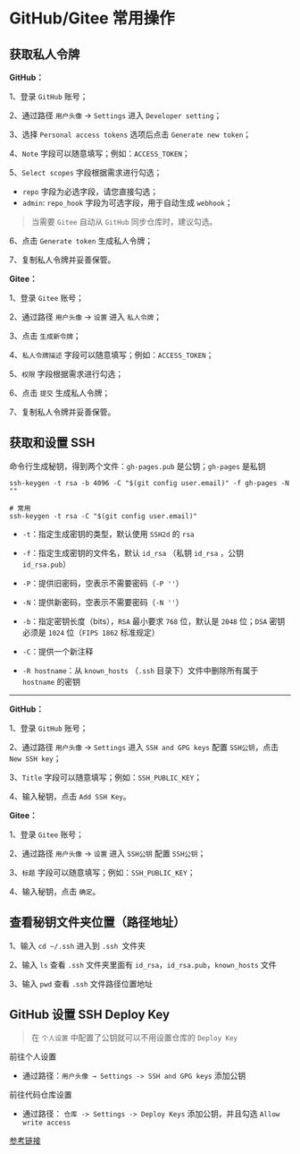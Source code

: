 # GitHub/Gitee 常用操作

## 获取私人令牌

**GitHub：**

1、登录 `GitHub` 账号；

2、通过路径 `用户头像` → `Settings` 进入 `Developer setting`；

3、选择 `Personal access tokens` 选项后点击 `Generate new token`；

4、`Note` 字段可以随意填写；例如：`ACCESS_TOKEN`；

5、`Select scopes` 字段根据需求进行勾选；

- `repo` 字段为必选字段，请您直接勾选；
- `admin`: `repo_hook` 字段为可选字段，用于自动生成 `webhook`；

> 当需要 `Gitee` 自动从 `GitHub` 同步仓库时，建议勾选。

6、点击 `Generate token` 生成私人令牌；

7、复制私人令牌并妥善保管。

**Gitee：**

1、登录 `Gitee` 账号；

2、通过路径 `用户头像` → `设置` 进入 `私人令牌`；

3、点击 `生成新令牌`；

4、`私人令牌描述` 字段可以随意填写；例如：`ACCESS_TOKEN`；

5、`权限` 字段根据需求进行勾选；

6、点击 `提交` 生成私人令牌；

7、复制私人令牌并妥善保管。

## 获取和设置 SSH

命令行生成秘钥，得到两个文件：`gh-pages.pub` 是公钥；`gh-pages` 是私钥

```shell
ssh-keygen -t rsa -b 4096 -C "$(git config user.email)" -f gh-pages -N ""

# 常用
ssh-keygen -t rsa -C "$(git config user.email)"
```

- `-t`：指定生成密钥的类型，默认使用 `SSH2d` 的 `rsa`

- `-f`：指定生成密钥的文件名，默认 `id_rsa` （私钥 `id_rsa` ，公钥 `id_rsa.pub`）

- `-P`：提供旧密码，空表示不需要密码（`-P ''`）

- `-N`：提供新密码，空表示不需要密码（`-N ''`）

- `-b`：指定密钥长度（bits），`RSA` 最小要求 `768` 位，默认是 `2048` 位；`DSA` 密钥必须是 `1024` 位（`FIPS 1862` 标准规定）

- `-C`：提供一个新注释

- `-R hostname`：从 `known_hosts` （`.ssh` 目录下）文件中删除所有属于 `hostname` 的密钥

---

**GitHub：**

1、登录 `GitHub` 账号；

2、通过路径 `用户头像` → `Settings` 进入 `SSH and GPG keys` 配置 `SSH公钥`，点击 `New SSH key`；

3、`Title` 字段可以随意填写；例如：`SSH_PUBLIC_KEY`；

4、输入秘钥，点击 `Add SSH Key`。

**Gitee：**

1、登录 `Gitee` 账号；

2、通过路径 `用户头像` → `设置` 进入 `SSH公钥` 配置 `SSH公钥`；

3、`标题` 字段可以随意填写；例如：`SSH_PUBLIC_KEY`；

4、输入秘钥，点击 `确定`。


## 查看秘钥文件夹位置（路径地址）

1、输入 `cd ~/.ssh` 进入到 `.ssh `文件夹

2、输入 `ls` 查看 `.ssh` 文件夹里面有 `id_rsa`，`id_rsa.pub`，`known_hosts` 文件

3、输入 `pwd` 查看 `.ssh` 文件路径位置地址

## GitHub 设置 SSH Deploy Key

> 在 `个人设置` 中配置了公钥就可以不用设置仓库的 `Deploy Key`

前往个人设置

- 通过路径：`用户头像 → Settings -> SSH and GPG keys` 添加公钥

前往代码仓库设置

- 通过路径： `仓库 -> Settings -> Deploy Keys` 添加公钥，并且勾选 `Allow write access`

[参考链接](https://github.com/peaceiris/actions-gh-pages#%EF%B8%8F-create-ssh-deploy-key)

